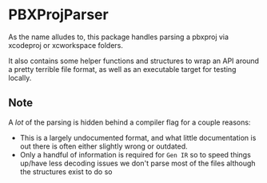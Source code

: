 # PBXProjParser

As the name alludes to, this package handles parsing a pbxproj via xcodeproj or xcworkspace folders.

It also contains some helper functions and structures to wrap an API around a pretty terrible file format, as well as an executable target for testing locally.

## Note

A _lot_ of the parsing is hidden behind a compiler flag for a couple reasons:

- This is a largely undocumented format, and what little documentation is out there is often either slightly wrong or outdated.
- Only a handful of information is required for `Gen IR` so to speed things up/have less decoding issues we don't parse most of the files although the structures exist to do so
